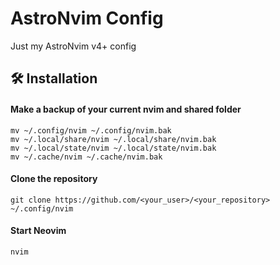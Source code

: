 # AstroNvim Config

Just my AstroNvim v4+ config

## 🛠️ Installation

#### Make a backup of your current nvim and shared folder

```shell
mv ~/.config/nvim ~/.config/nvim.bak
mv ~/.local/share/nvim ~/.local/share/nvim.bak
mv ~/.local/state/nvim ~/.local/state/nvim.bak
mv ~/.cache/nvim ~/.cache/nvim.bak
```

#### Clone the repository

```shell
git clone https://github.com/<your_user>/<your_repository> ~/.config/nvim
```

#### Start Neovim

```shell
nvim
```
